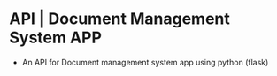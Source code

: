 # API | Document Management System APP

- An API for Document management system app using python (flask)
